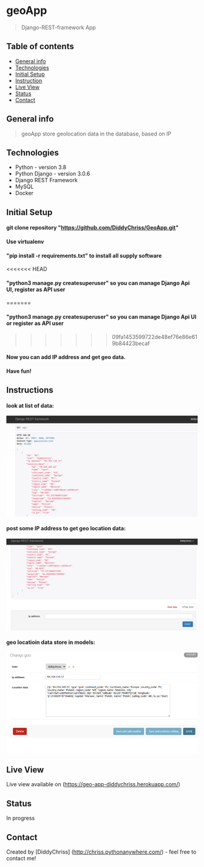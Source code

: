 # geoApp
> Django-REST-framework App 
## Table of contents
* [General info](#general-info)
* [Technologies](#technologies)
* [Initial Setup](#initial-setup)  
* [Instruction](#instructions)
* [Live View](#live-view)
* [Status](#status)
* [Contact](#contact)

## General info
> geoApp store geolocation data in the database, based on IP

## Technologies
* Python - version 3.8
* Python Django - version 3.0.6
* Django REST Framework
* MySQL
* Docker

## Initial Setup
#### git clone repository "https://github.com/DiddyChriss/GeoApp.git"
#### Use virtualenv
#### "pip install -r requirements.txt" to install all supply software
<<<<<<< HEAD
#### "python3 manage.py createsuperuser" so you can manage Django Api UI, register as API user
=======
#### "python3 manage.py createsuperuser" so you can manage Django Api UI or register as API user
>>>>>>> 09fa1453599722de48ef76e86e619b84423becaf
#### Now you can add IP address and get geo data.
#### Have fun!

## Instructions
#### look at list of data:
![Geo](READMEimg/list.png)
#### post some IP address to get geo location data:
![Geo](READMEimg/post.png)
#### geo locatioin data store in models:
![Geo](READMEimg/admindata.png)

## Live View
Live view available on (https://geo-app-diddychriss.herokuapp.com/) 

## Status
In progress

## Contact
Created by [DiddyChriss] (http://chriss.pythonanywhere.com/) - feel free to contact me!
